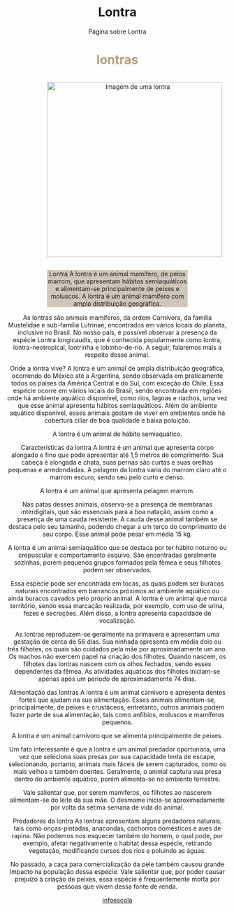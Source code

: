 # Lontra
Página sobre Lontra
<!DOCTYPE html>
<html lang="pt-br">
<head>
    <meta charset="UTF-8">
    <meta http-equiv="X-UA-Compatible" content="IE=edge">
    <meta name="viewport" content="width=device-width, initial-scale=1.0">
    <title>lontras</title>
</head>
<body style="text-align: center;">
    <h1 style= "color: rgb(180, 158, 125);"> lontras</h1>
    <img style="width: 400px;margin: 3% 18%;" src=https://external-content.duckduckgo.com/iu/?u=https%3A%2F%2Ftse1.mm.bing.net%2Fth%3Fid%3DOIP.BZmGPs6yRT0eQmXGXqDzRwHaFj%26pid%3DApi&f=1; alt= "Imagem de uma lontra">
<p style="background-color: rgb(207, 200, 184) ;margin: 3% 18%";> Lontra
  A lontra é um animal mamífero, de pelos marrom, que apresentam hábitos semiaquáticos e alimentam-se principalmente de peixes e moluscos.
  A lontra é um animal mamífero com ampla distribuição geográfica.
  
  As lontras são animais mamíferos, da ordem Carnívora, da família Mustelidae e sub-família Lutrinae, encontrados em vários locais do planeta, inclusive no Brasil. No nosso país, é possível observar a presença da espécie Lontra longicaudis, que é conhecida popularmente como lontra, lontra-neotropical, lontrinha e lobinho-de-rio. A seguir, falaremos mais a respeito desse animal.
  
  Onde a lontra vive?
  A lontra é um animal de ampla distribuição geográfica, ocorrendo do México até a Argentina, sendo observada em praticamente todos os países da América Central e do Sul, com exceção do Chile. Essa espécie ocorre em vários locais do Brasil, sendo encontrada em regiões onde há ambiente aquático disponível, como rios, lagoas e riachos, uma vez que esse animal apresenta hábitos semiaquáticos. Além do ambiente aquático disponível, esses animais gostam de viver em ambientes onde há cobertura ciliar de boa qualidade e baixa poluição.
  
  A lontra é um animal de hábito semiaquático.
  
  
  Características da lontra
  A lontra é um animal que apresenta corpo alongado e fino que pode apresentar até 1,5 metros de comprimento. Sua cabeça é alongada e chata, suas pernas são curtas e suas orelhas pequenas e arredondadas. A pelagem da lontra varia do marrom claro até o marrom escuro, sendo seu pelo curto e denso.
  
  A lontra é um animal que apresenta pelagem marrom.
  
  
  Nas patas desses animais, observa-se a presença de membranas interdigitais, que são essenciais para a boa natação, assim como a presença de uma cauda resistente. A cauda desse animal também se destaca pelo seu tamanho, podendo chegar a um terço do comprimento de seu corpo. Esse animal pode pesar em média 15 kg.
  
  A lontra é um animal semiaquático que se destaca por ter hábito noturno ou crepuscular e comportamento esquivo. São encontradas geralmente sozinhas, porém pequenos grupos formados pela fêmea e seus filhotes podem ser observados.
  
  Essa espécie pode ser encontrada em tocas, as quais podem ser buracos naturais encontrados em barrancos próximos ao ambiente aquático ou ainda buracos cavados pelo próprio animal. A lontra é um animal que marca território, sendo essa marcação realizada, por exemplo, com uso de urina, fezes e secreções. Além disso, a lontra apresenta capacidade de vocalização.
  
  As lontras reproduzem-se geralmente na primavera e apresentam uma gestação de cerca de 56 dias. Sua ninhada apresenta em média dois ou três filhotes, os quais são cuidados pela mãe por aproximadamente um ano. Os machos não exercem papel na criação dos filhotes. Quando nascem, os filhotes das lontras nascem com os olhos fechados, sendo esses dependentes da fêmea. As atividades aquáticas dos filhotes iniciam-se apenas após um período de aproximadamente 74 dias.
  
  
  
  Alimentação das lontras
  A lontra é um animal carnívoro e apresenta dentes fortes que ajudam na sua alimentação. Esses animais alimentam-se, principalmente, de peixes e crustáceos, entretanto, outros animais podem fazer parte de sua alimentação, tais como anfíbios, moluscos e mamíferos pequenos.
  
  A lontra é um animal carnívoro que se alimenta principalmente de peixes.
  
  
  Um fato interessante é que a lontra é um animal predador oportunista, uma vez que seleciona suas presas por sua capacidade lenta de escape, selecionando, portanto, animais mais fáceis de serem capturados, como os mais velhos e também doentes. Geralmente, o animal captura sua presa dentro do ambiente aquático, porém alimenta-se no ambiente terrestre.
  
  Vale salientar que, por serem mamíferos, os filhotes ao nascerem alimentam-se do leite da sua mãe. O desmame inicia-se aproximadamente por volta da sétima semana de vida do animal.
  
  Predadores da lontra
  As lontras apresentam alguns predadores naturais, tais como onças-pintadas, anacondas, cachorros domésticos e aves de rapina. Não podemos nos esquecer também do homem, o qual pode, por exemplo, afetar negativamente o habitat dessa espécie, retirando vegetação, modificando cursos dos rios e poluindo as águas.
  
  No passado, a caça para comercialização da pele também causou grande impacto na população dessa espécie. Vale salientar que, por poder causar prejuízo à criação de peixes, essa espécie é frequentemente morta por pessoas que vivem dessa fonte de renda.             </p>

<a target="_black" href="https://www.infoescola.com/mamiferos/lontra/"> infoescola </a>

</body>
</html>
